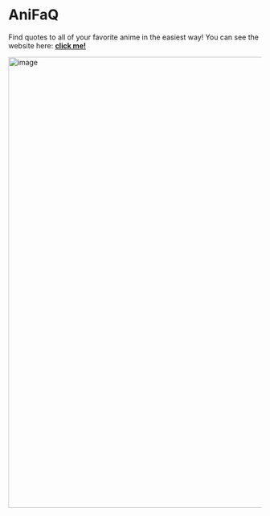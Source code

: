 # AniFaQ
Find quotes to all of your favorite anime in the easiest way!
You can see the website here: <a href='https://anifaq.netlify.app'><strong> click me! </strong></a>

<img align='center' width="896" alt="image" src="">
